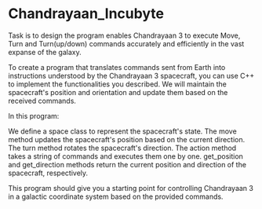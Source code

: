 # Chandrayaan_Incubyte
Task is to design the program enables Chandrayaan 3 to execute Move, Turn and Turn(up/down) commands accurately and efficiently in the vast expanse of the galaxy.


To create a program that translates commands sent from Earth into instructions understood by the Chandrayaan 3 spacecraft, you can use C++ to implement the functionalities 
you described. We will maintain the spacecraft's position and orientation and update them based on the received commands.

In this program:

We define a space class to represent the spacecraft's state.
The move method updates the spacecraft's position based on the current direction.
The turn method rotates the spacecraft's direction.
The action method takes a string of commands and executes them one by one.
get_position and get_direction methods return the current position and direction of the spacecraft, respectively.

This program should give you a starting point for controlling Chandrayaan 3 in a galactic coordinate system based on the provided commands.
